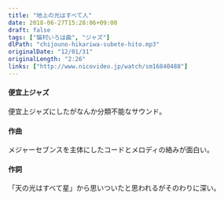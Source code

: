 ```yaml
---
title: "地上の光はすべて人"
date: 2018-06-27T15:28:06+09:00
draft: false
tags: ["猫村いろは曲", "ジャズ"]
dlPath: "chijouno-hikariwa-subete-hito.mp3"
originalDate: "12/01/31"
originalLength: "2:26"
links: ["http://www.nicovideo.jp/watch/sm16840488"]
---
```


#### 便宜上ジャズ

便宜上ジャズにしたがなんか分類不能なサウンド。


#### 作曲

メジャーセブンスを主体にしたコードとメロディの絡みが面白い。

#### 作詞

「天の光はすべて星」から思いついたと思われるがそのわりに深い。
